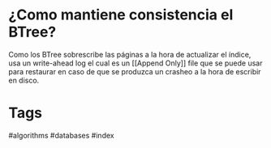 # ¿Como mantiene consistencia el BTree?
Como los BTree sobrescribe las páginas a la hora de actualizar el índice, usa un write-ahead log el cual es un [[Append Only]] file que se puede usar para restaurar en caso de que se produzca un crasheo a la hora de escribir en disco.

# Tags
#algorithms #databases #index 